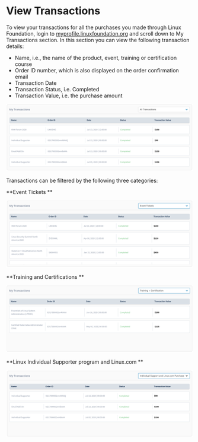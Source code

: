 # View Transactions

To view your transactions for all the purchases you made through Linux Foundation, login to [myprofile.linuxfoundation.org](https://myprofile.linuxfoundation.org) and scroll down to My Transactions section. In this section you can view the following transaction details:&#x20;

* Name, i.e., the name of the product, event, training or certification course
* Order ID number, which is also displayed on the order confirmation email&#x20;
* Transaction Date
* Transaction Status, i.e. Completed&#x20;
* Transaction Value, i.e. the purchase amount

![](<../.gitbook/assets/all-transactions (1).png>)

Transactions can be filtered by the following three categories:

**Event Tickets **

![](../.gitbook/assets/transactions-event-tickets.png)

**Training and Certifications **

![](../.gitbook/assets/transactions-training-+-certification.png)

**Linux Individual Supporter program and Linux.com **

![](../.gitbook/assets/transactions-individual-supporter.png)

